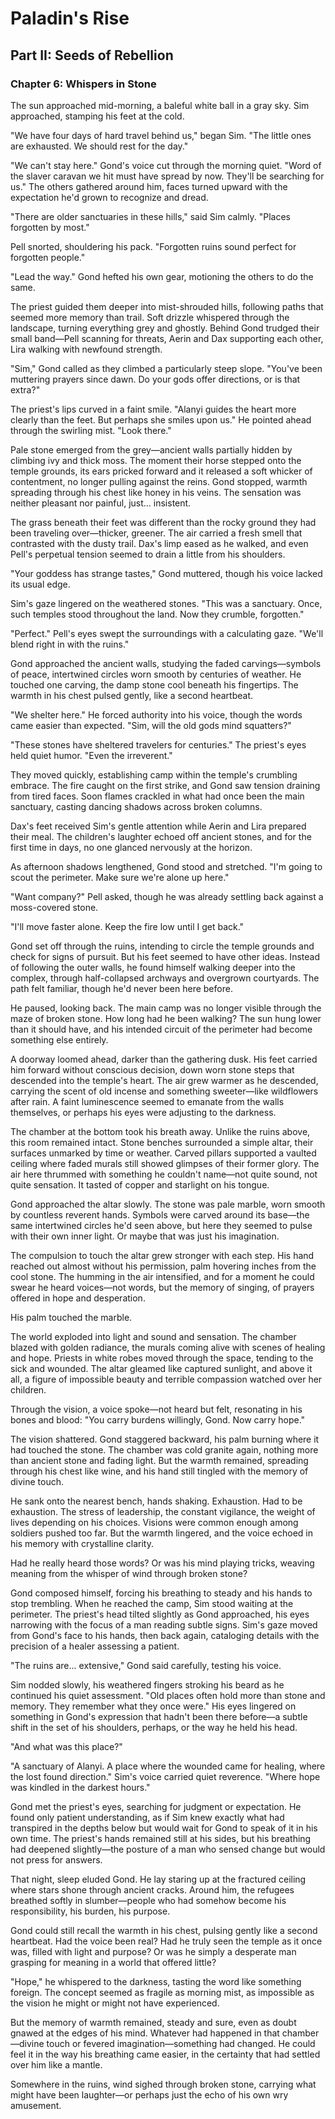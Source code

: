 # Paladin's Rise

## Part II: Seeds of Rebellion

### Chapter 6: Whispers in Stone

The sun approached mid-morning, a baleful white ball in a gray sky. Sim approached, stamping his feet at the cold.

"We have four days of hard travel behind us," began Sim. "The little ones are exhausted. We should rest for the day."

"We can't stay here." Gond's voice cut through the morning quiet. "Word of the slaver caravan we hit must have spread by now. They'll be searching for us." The others gathered around him, faces turned upward with the expectation he'd grown to recognize and dread.

"There are older sanctuaries in these hills," said Sim calmly. "Places forgotten by most."

Pell snorted, shouldering his pack. "Forgotten ruins sound perfect for forgotten people."

"Lead the way." Gond hefted his own gear, motioning the others to do the same.

The priest guided them deeper into mist-shrouded hills, following paths that seemed more memory than trail. Soft drizzle whispered through the landscape, turning everything grey and ghostly. Behind Gond trudged their small band—Pell scanning for threats, Aerin and Dax supporting each other, Lira walking with newfound strength.

"Sim," Gond called as they climbed a particularly steep slope. "You've been muttering prayers since dawn. Do your gods offer directions, or is that extra?"

The priest's lips curved in a faint smile. "Alanyi guides the heart more clearly than the feet. But perhaps she smiles upon us." He pointed ahead through the swirling mist. "Look there."

Pale stone emerged from the grey—ancient walls partially hidden by climbing ivy and thick moss. The moment their horse stepped onto the temple grounds, its ears pricked forward and it released a soft whicker of contentment, no longer pulling against the reins. Gond stopped, warmth spreading through his chest like honey in his veins. The sensation was neither pleasant nor painful, just... insistent.

The grass beneath their feet was different than the rocky ground they had been traveling over—thicker, greener. The air carried a fresh smell that contrasted with the dusty trail. Dax's limp eased as he walked, and even Pell's perpetual tension seemed to drain a little from his shoulders.

"Your goddess has strange tastes," Gond muttered, though his voice lacked its usual edge.

Sim's gaze lingered on the weathered stones. "This was a sanctuary. Once, such temples stood throughout the land. Now they crumble, forgotten."

"Perfect." Pell's eyes swept the surroundings with a calculating gaze. "We'll blend right in with the ruins."

Gond approached the ancient walls, studying the faded carvings—symbols of peace, intertwined circles worn smooth by centuries of weather. He touched one carving, the damp stone cool beneath his fingertips. The warmth in his chest pulsed gently, like a second heartbeat.

"We shelter here." He forced authority into his voice, though the words came easier than expected. "Sim, will the old gods mind squatters?"

"These stones have sheltered travelers for centuries." The priest's eyes held quiet humor. "Even the irreverent."

They moved quickly, establishing camp within the temple's crumbling embrace. The fire caught on the first strike, and Gond saw tension draining from tired faces. Soon flames crackled in what had once been the main sanctuary, casting dancing shadows across broken columns.

Dax's feet received Sim's gentle attention while Aerin and Lira prepared their meal. The children's laughter echoed off ancient stones, and for the first time in days, no one glanced nervously at the horizon.

As afternoon shadows lengthened, Gond stood and stretched. "I'm going to scout the perimeter. Make sure we're alone up here."

"Want company?" Pell asked, though he was already settling back against a moss-covered stone.

"I'll move faster alone. Keep the fire low until I get back."

Gond set off through the ruins, intending to circle the temple grounds and check for signs of pursuit. But his feet seemed to have other ideas. Instead of following the outer walls, he found himself walking deeper into the complex, through half-collapsed archways and overgrown courtyards. The path felt familiar, though he'd never been here before.

He paused, looking back. The main camp was no longer visible through the maze of broken stone. How long had he been walking? The sun hung lower than it should have, and his intended circuit of the perimeter had become something else entirely.

A doorway loomed ahead, darker than the gathering dusk. His feet carried him forward without conscious decision, down worn stone steps that descended into the temple's heart. The air grew warmer as he descended, carrying the scent of old incense and something sweeter—like wildflowers after rain. A faint luminescence seemed to emanate from the walls themselves, or perhaps his eyes were adjusting to the darkness.

The chamber at the bottom took his breath away. Unlike the ruins above, this room remained intact. Stone benches surrounded a simple altar, their surfaces unmarked by time or weather. Carved pillars supported a vaulted ceiling where faded murals still showed glimpses of their former glory. The air here thrummed with something he couldn't name—not quite sound, not quite sensation. It tasted of copper and starlight on his tongue.

Gond approached the altar slowly. The stone was pale marble, worn smooth by countless reverent hands. Symbols were carved around its base—the same intertwined circles he'd seen above, but here they seemed to pulse with their own inner light. Or maybe that was just his imagination.

The compulsion to touch the altar grew stronger with each step. His hand reached out almost without his permission, palm hovering inches from the cool stone. The humming in the air intensified, and for a moment he could swear he heard voices—not words, but the memory of singing, of prayers offered in hope and desperation.

His palm touched the marble.

The world exploded into light and sound and sensation. The chamber blazed with golden radiance, the murals coming alive with scenes of healing and hope. Priests in white robes moved through the space, tending to the sick and wounded. The altar gleamed like captured sunlight, and above it all, a figure of impossible beauty and terrible compassion watched over her children.

Through the vision, a voice spoke—not heard but felt, resonating in his bones and blood: "You carry burdens willingly, Gond. Now carry hope."

The vision shattered. Gond staggered backward, his palm burning where it had touched the stone. The chamber was cold granite again, nothing more than ancient stone and fading light. But the warmth remained, spreading through his chest like wine, and his hand still tingled with the memory of divine touch.

He sank onto the nearest bench, hands shaking. Exhaustion. Had to be exhaustion. The stress of leadership, the constant vigilance, the weight of lives depending on his choices. Visions were common enough among soldiers pushed too far. But the warmth lingered, and the voice echoed in his memory with crystalline clarity.

Had he really heard those words? Or was his mind playing tricks, weaving meaning from the whisper of wind through broken stone?

Gond composed himself, forcing his breathing to steady and his hands to stop trembling. When he reached the camp, Sim stood waiting at the perimeter. The priest's head tilted slightly as Gond approached, his eyes narrowing with the focus of a man reading subtle signs. Sim's gaze moved from Gond's face to his hands, then back again, cataloging details with the precision of a healer assessing a patient.

"The ruins are... extensive," Gond said carefully, testing his voice.

Sim nodded slowly, his weathered fingers stroking his beard as he continued his quiet assessment. "Old places often hold more than stone and memory. They remember what they once were." His eyes lingered on something in Gond's expression that hadn't been there before—a subtle shift in the set of his shoulders, perhaps, or the way he held his head.

"And what was this place?"

"A sanctuary of Alanyi. A place where the wounded came for healing, where the lost found direction." Sim's voice carried quiet reverence. "Where hope was kindled in the darkest hours."

Gond met the priest's eyes, searching for judgment or expectation. He found only patient understanding, as if Sim knew exactly what had transpired in the depths below but would wait for Gond to speak of it in his own time. The priest's hands remained still at his sides, but his breathing had deepened slightly—the posture of a man who sensed change but would not press for answers.

That night, sleep eluded Gond. He lay staring up at the fractured ceiling where stars shone through ancient cracks. Around him, the refugees breathed softly in slumber—people who had somehow become his responsibility, his burden, his purpose.

Gond could still recall the warmth in his chest, pulsing gently like a second heartbeat. Had the voice been real? Had he truly seen the temple as it once was, filled with light and purpose? Or was he simply a desperate man grasping for meaning in a world that offered little?

"Hope," he whispered to the darkness, tasting the word like something foreign. The concept seemed as fragile as morning mist, as impossible as the vision he might or might not have experienced.

But the memory of warmth remained, steady and sure, even as doubt gnawed at the edges of his mind. Whatever had happened in that chamber—divine touch or fevered imagination—something had changed. He could feel it in the way his breathing came easier, in the certainty that had settled over him like a mantle.

Somewhere in the ruins, wind sighed through broken stone, carrying what might have been laughter—or perhaps just the echo of his own wry amusement.
